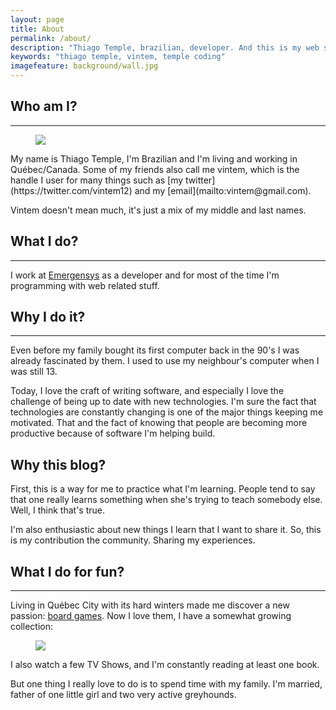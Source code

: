 ```yaml
---
layout: page
title: About
permalink: /about/
description: "Thiago Temple, brazilian, developer. And this is my web site."
keywords: "thiago temple, vintem, temple coding"
imagefeature: background/wall.jpg
---
```

## Who am I?
----
<figure>
    <img src="{{ site.url }}/images/vintem.jpg">
</figure>
My name is Thiago Temple, I'm Brazilian and I'm living and working in Québec/Canada. Some of my friends also call me vintem, which is the handle I user for many things such as [my twitter](https://twitter.com/vintem12) and my [email](mailto:vintem@gmail.com).

Vintem doesn't mean much, it's just a mix of my middle and last names.

## What I do?
----
I work at [Emergensys](http://emergensys.net) as a developer and for most of the time I'm programming with web related stuff.

## Why I do it?
----
Even before my family bought its first computer back in the 90's I was already fascinated by them. I used to use my neighbour's computer when I was still 13. 

Today, I love the craft of writing software, and especially I love the challenge of being up to date with new technologies. I'm sure the fact that technologies are constantly changing is one of the major things keeping me motivated. That and the fact of knowing that people are becoming more productive because of software I'm helping build.

## Why this blog?
First, this is a way for me to practice what I'm learning. People tend to say that one really learns something when she's trying to teach somebody else. Well, I think that's true.

I'm also enthusiastic about new things I learn that I want to share it. So, this is my contribution the community. Sharing my experiences.

## What I do for fun?
----
Living in Québec City with its hard winters made me discover a new passion: [board games](http://boardgamegeek.com/). Now I love them, I have a somewhat growing collection: 

<figure>
    <img src="http://boardgamegeek.com/jswidget.php?username=vintem&numitems=5&header=1&text=title&images=medium&show=random&imagesonly=1&imagepos=center&inline=1&domains%5B%5D=boardgame&imagewidget=1" border="0"/>
</figure>

I also watch a few TV Shows, and I'm constantly reading at least one book.

But one thing I really love to do is to spend time with my family. I'm married, father of one little girl and two very active greyhounds.
